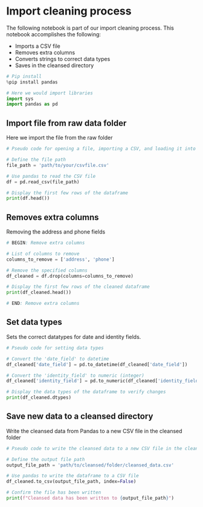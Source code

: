 # Import cleaning process

The following notebook is part of our import cleaning process.
This notebook accomplishes the following:
- Imports a CSV file
- Removes extra columns
- Converts strings to correct data types
- Saves in the cleansed directory


```python
# Pip install
%pip install pandas

# Here we would import libraries
import sys
import pandas as pd

```

## Import file from raw data folder
Here we import the file from the raw folder


```python
# Pseudo code for opening a file, importing a CSV, and loading it into pandas

# Define the file path
file_path = 'path/to/your/csvfile.csv'

# Use pandas to read the CSV file
df = pd.read_csv(file_path)

# Display the first few rows of the dataframe
print(df.head())
```

## Removes extra columns
Removing the address and phone fields


```python
# BEGIN: Remove extra columns

# List of columns to remove
columns_to_remove = ['address', 'phone']

# Remove the specified columns
df_cleaned = df.drop(columns=columns_to_remove)

# Display the first few rows of the cleaned dataframe
print(df_cleaned.head())

# END: Remove extra columns
```

## Set data types
Sets the correct datatypes for date and identity fields.


```python
# Pseudo code for setting data types

# Convert the 'date_field' to datetime
df_cleaned['date_field'] = pd.to_datetime(df_cleaned['date_field'])

# Convert the 'identity_field' to numeric (integer)
df_cleaned['identity_field'] = pd.to_numeric(df_cleaned['identity_field'], errors='coerce')

# Display the data types of the dataframe to verify changes
print(df_cleaned.dtypes)
```

## Save new data to a cleansed directory
Write the cleansed data from Pandas to a new CSV file in the cleansed folder


```python
# Pseudo code to write the cleansed data to a new CSV file in the cleansed folder

# Define the output file path
output_file_path = 'path/to/cleansed/folder/cleansed_data.csv'

# Use pandas to write the dataframe to a CSV file
df_cleaned.to_csv(output_file_path, index=False)

# Confirm the file has been written
print(f"Cleansed data has been written to {output_file_path}")
```
